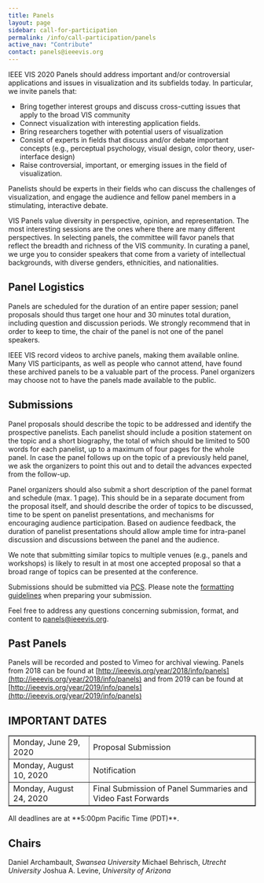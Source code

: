 ```yaml
---
title: Panels
layout: page
sidebar: call-for-participation
permalink: /info/call-participation/panels
active_nav: "Contribute"
contact: panels@ieeevis.org
---
```


IEEE VIS 2020 Panels should address important and/or controversial applications and issues in visualization and its subfields today. In particular, we invite panels that:

* Bring together interest groups and discuss cross-cutting issues that apply to the broad VIS community
* Connect visualization with interesting application fields.
* Bring researchers together with potential users of visualization
* Consist of experts in fields that discuss and/or debate important concepts (e.g., perceptual psychology, visual design, color theory, user-interface design)
* Raise controversial, important, or emerging issues in the field of visualization.

Panelists should be experts in their fields who can discuss the challenges of visualization, and engage the audience and fellow panel members in a stimulating, interactive debate.

VIS Panels value diversity in perspective, opinion, and representation. The most interesting sessions are the ones where there are many different perspectives. In selecting panels, the committee will favor panels that reflect the breadth and richness of the VIS community. In curating a panel, we urge you to consider speakers that come from a variety of intellectual backgrounds, with diverse genders, ethnicities, and nationalities.


## Panel Logistics
Panels are scheduled for the duration of an entire paper session; panel proposals should thus target one hour and 30 minutes total duration, including question and discussion periods. We strongly recommend that in order to keep to time, the chair of the panel is not one of the panel speakers.

IEEE VIS record videos to archive panels, making them available online. Many VIS participants, as well as people who cannot attend, have found these archived panels to be a valuable part of the process. Panel organizers may choose not to have the panels made available to the public.

## Submissions
Panel proposals should describe the topic to be addressed and identify the prospective panelists. Each panelist should include a position statement on the topic and a short biography, the total of which should be limited to 500 words for each panelist, up to a maximum of four pages for the whole panel. In case the panel follows up on the topic of a previously held panel, we ask the organizers to point this out and to detail the advances expected from the follow-up. 

Panel organizers should also submit a short description of the panel format and schedule (max. 1 page). This should be in a separate document from the proposal itself, and should describe the order of topics to be discussed, time to be spent on panelist presentations, and mechanisms for encouraging audience participation. Based on audience feedback, the duration of panelist presentations should allow ample time for intra-panel discussion and discussions between the panel and the audience.

We note that submitting similar topics to multiple venues (e.g., panels and workshops) is likely to result in at most one accepted proposal so that a broad range of topics can be presented at the conference.

Submissions should be submitted via [PCS](http://new.precisionconference.com/vgtc/). Please note the [formatting guidelines](http://junctionpublishing.org/vgtc/Tasks/camera.html) when preparing your submission. 

Feel free to address any questions concerning submission, format, and content to [panels@ieeevis.org](mailto:panels@ieeevis.org).

## Past Panels
Panels will be recorded and posted to Vimeo for archival viewing. Panels from  2018 can be found at [http://ieeevis.org/year/2018/info/panels](http://ieeevis.org/year/2018/info/panels) and from 2019 can be found at [http://ieeevis.org/year/2019/info/panels](http://ieeevis.org/year/2019/info/panels)

## IMPORTANT DATES
<table border="1">
  <tbody>
    <tr>
      <td>Monday, June 29, 2020</td>
      <td>Proposal Submission</td>
    </tr>
    <tr>
      <td>Monday, August 10, 2020</td>
      <td>Notification</td>
    </tr>
    <tr>
      <td>Monday, August 24, 2020</td>
      <td>Final Submission of Panel Summaries and Video Fast Forwards</td>
    </tr>
  </tbody>
</table>
All deadlines are at **5:00pm Pacific Time (PDT)**.

## Chairs

Daniel Archambault, *Swansea University*
Michael Behrisch, *Utrecht University*
Joshua A. Levine, *University of Arizona* 

